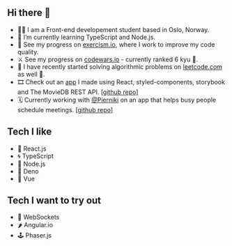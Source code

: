 ## Hi there 👋

- 👨‍🎓 I am a Front-end developement student based in Oslo, Norway.
- 🌱 I’m currently learning TypeScript and Node.js.
- 🚀 See my progress on [exercism.io](https://exercism.io/profiles/bartektelec), where I work to improve my code quality.
- ⚔ See my progress on [codewars.io](https://www.codewars.com/users/bartektelec) - currently ranked 6 kyu 🥋.
- 📝 I have recently started solving algorithmic problems on [leetcode.com](https://leetcode.com/bartektelec/) as well 🧠.
- 🎞 Check out an [app](https://bartektelec.github.io/react-netflix-clone/) I made using React, styled-components, storybook and The MovieDB REST API. [[github repo]](https://github.com/bartektelec/react-netflix-clone)
- 🗓 Currently working with [@Pierniki](https://github.com/Pierniki/) on an app that helps busy people schedule meetings. [[github repo]](https://github.com/bartektelec/book-my-time)

## Tech I like 
- 🌌 React.js
- 🌀 TypeScript
- 🔋 Node.js
- 🦕 Deno
- 💚 Vue
## Tech I want to try out
- 🔌 WebSockets
- 🌶 Angular.io
- 🕹 Phaser.js

<!--
**bartektelec/bartektelec** is a ✨ _special_ ✨ repository because its `README.md` (this file) appears on your GitHub profile.

Here are some ideas to get you started:

- 🌱 I’m currently learning ...
- 👯 I’m looking to collaborate on ...
- 🤔 I’m looking for help with ...
- 💬 Ask me about ...
- 📫 How to reach me: ...
- 😄 Pronouns: ...
- ⚡ Fun fact: ...
-->
